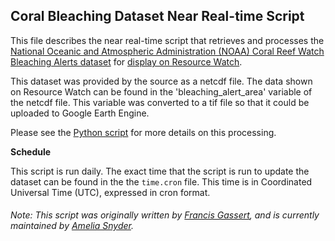 ## Coral Bleaching Dataset Near Real-time Script
This file describes the near real-time script that retrieves and processes the [National Oceanic and Atmospheric Administration (NOAA) Coral Reef Watch Bleaching Alerts dataset](https://coralreefwatch.noaa.gov/satellite/bleaching5km/index.php) for [display on Resource Watch](https://resourcewatch.org/data/explore/bio005-Coral-Reef-Bleaching-Alerts).

This dataset was provided by the source as a netcdf file. The data shown on Resource Watch can be found in the 'bleaching_alert_area' variable of the netcdf file. This variable was converted to a tif file so that it could be uploaded to Google Earth Engine.

Please see the [Python script](https://github.com/resource-watch/nrt-scripts/blob/master/bio_005_coral_bleaching/contents/src/__init__.py) for more details on this processing.

**Schedule**

This script is run daily. The exact time that the script is run to update the dataset can be found in the the `time.cron` file. This time is in Coordinated Universal Time (UTC), expressed in cron format.

###### Note: This script was originally written by [Francis Gassert](https://www.wri.org/profile/francis-gassert), and is currently maintained by [Amelia Snyder](https://www.wri.org/profile/amelia-snyder).